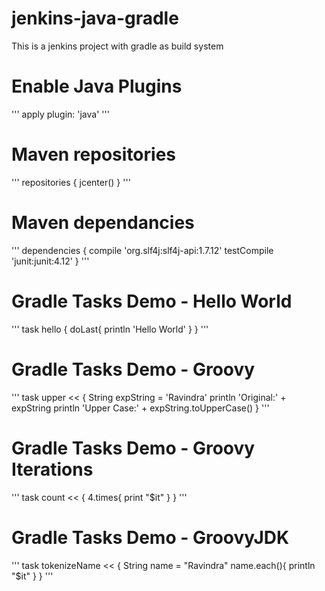 # jenkins-java-gradle
This is a jenkins project with gradle as build system

# Enable Java Plugins 
'''
apply plugin: 'java'
'''

# Maven repositories 
'''
repositories {
   jcenter()
}
'''
# Maven dependancies
'''
dependencies {
   compile 'org.slf4j:slf4j-api:1.7.12'
   testCompile 'junit:junit:4.12'
}
'''
# Gradle Tasks Demo - Hello World
'''
task hello {
	doLast{
		println 'Hello World'
	}
}
'''
# Gradle Tasks Demo - Groovy 
'''
task upper << {
	String expString = 'Ravindra'
	println 'Original:' + expString
	println 'Upper Case:' + expString.toUpperCase()
}
'''
# Gradle Tasks Demo - Groovy Iterations
'''
task count << {
	4.times{
		print "$it"
	}
}
'''
# Gradle Tasks Demo - GroovyJDK
'''
task tokenizeName << {
	String name = "Ravindra"
	name.each(){
		println "$it"
	}
}
'''

